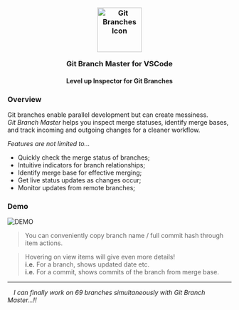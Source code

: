 <h3 align="center">
	<img src="https://raw.githubusercontent.com/CarbonicSoda/vscode-git-branch-master/master/media/icon.png" width="100" alt="Git Branches Icon" />
	<p></p>
	Git Branch Master for VSCode
</h3>
<h4 align="center">Level up Inspector for Git Branches</h4>

### Overview

Git branches enable parallel development but can create messiness.  
_Git Branch Master_ helps you inspect merge statuses, identify merge bases, and track incoming and outgoing changes for a cleaner workflow.

_Features are not limited to..._

-   Quickly check the merge status of branches;
-   Intuitive indicators for branch relationships;
-   Identify merge base for effective merging;
-   Get live status updates as changes occur;
-   Monitor updates from remote branches;

### Demo

![DEMO](https://github.com/CarbonicSoda/vscode-git-branch-master/blob/master/media/demo.png?raw=true)

> You can conveniently copy branch name / full commit hash
> through item actions.

> Hovering on view items will give even more details!  
> **i.e.** For a branch, shows updated date etc.  
> **i.e.** For a commit, shows commits of the branch from merge base.

---

_&emsp;I can finally work on 69 branches simultaneously with Git Branch Master...!!_
